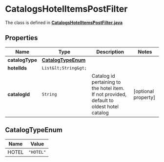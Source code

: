 

# CatalogsHotelItemsPostFilter

The class is defined in **[CatalogsHotelItemsPostFilter.java](../../src/main/java/org/openapitools/model/CatalogsHotelItemsPostFilter.java)**

## Properties

Name | Type | Description | Notes
------------ | ------------- | ------------- | -------------
**catalogType** | [**CatalogTypeEnum**](#CatalogTypeEnum) |  | 
**hotelIds** | `List&lt;String&gt;` |  | 
**catalogId** | `String` | Catalog id pertaining to the hotel item. If not provided, default to oldest hotel catalog |  [optional property]

## CatalogTypeEnum

Name | Value
---- | -----
HOTEL | `"HOTEL"`




